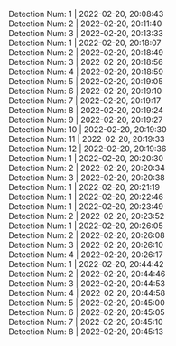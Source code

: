 Detection Num: 1 |  2022-02-20, 20:08:43<br />
Detection Num: 2 |  2022-02-20, 20:11:40<br />Detection Num: 3 |  2022-02-20, 20:13:33<br />Detection Num: 1 |  2022-02-20, 20:18:07<br />Detection Num: 2 |  2022-02-20, 20:18:49<br />Detection Num: 3 |  2022-02-20, 20:18:56<br />Detection Num: 4 |  2022-02-20, 20:18:59<br />Detection Num: 5 |  2022-02-20, 20:19:05<br />Detection Num: 6 |  2022-02-20, 20:19:10<br />Detection Num: 7 |  2022-02-20, 20:19:17<br />Detection Num: 8 |  2022-02-20, 20:19:24<br />Detection Num: 9 |  2022-02-20, 20:19:27<br />Detection Num: 10 |  2022-02-20, 20:19:30<br />Detection Num: 11 |  2022-02-20, 20:19:33<br />Detection Num: 12 |  2022-02-20, 20:19:36<br />Detection Num: 1 |  2022-02-20, 20:20:30<br />Detection Num: 2 |  2022-02-20, 20:20:34<br />Detection Num: 3 |  2022-02-20, 20:20:38<br />Detection Num: 1 |  2022-02-20, 20:21:19<br />Detection Num: 1 |  2022-02-20, 20:22:46<br />Detection Num: 1 |  2022-02-20, 20:23:49<br />Detection Num: 2 |  2022-02-20, 20:23:52<br />Detection Num: 1 |  2022-02-20, 20:26:05<br />Detection Num: 2 |  2022-02-20, 20:26:08<br />Detection Num: 3 |  2022-02-20, 20:26:10<br />Detection Num: 4 |  2022-02-20, 20:26:17<br />Detection Num: 1 |  2022-02-20, 20:44:42<br />Detection Num: 2 |  2022-02-20, 20:44:46<br />Detection Num: 3 |  2022-02-20, 20:44:53<br />Detection Num: 4 |  2022-02-20, 20:44:58<br />Detection Num: 5 |  2022-02-20, 20:45:00<br />Detection Num: 6 |  2022-02-20, 20:45:05<br />Detection Num: 7 |  2022-02-20, 20:45:10<br />Detection Num: 8 |  2022-02-20, 20:45:13<br />